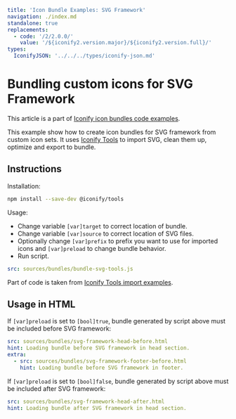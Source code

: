 ```yaml
title: 'Icon Bundle Examples: SVG Framework'
navigation: ./index.md
standalone: true
replacements:
  - code: '/2/2.0.0/'
    value: '/${iconify2.version.major}/${iconify2.version.full}/'
types:
  IconifyJSON: '../../../types/iconify-json.md'
```

# Bundling custom icons for SVG Framework

This article is a part of [Iconify icon bundles code examples](./index.md).

This example show how to create icon bundles for SVG framework from custom icon sets. It uses [Iconify Tools](../../../tools/node/index.md) to import SVG, clean them up, optimize and export to bundle.

## Instructions

Installation:

```bash
npm install --save-dev @iconify/tools
```

Usage:

- Change variable `[var]target` to correct location of bundle.
- Change variable `[var]source` to correct location of SVG files.
- Optionally change `[var]prefix` to prefix you want to use for imported icons and `[var]preload` to change bundle behavior.
- Run script.

```yaml
src: sources/bundles/bundle-svg-tools.js
```

Part of code is taken from [Iconify Tools import examples](../../../tools/node/import-mdi.md).

## Usage in HTML

If `[var]preload` is set to `[bool]true`, bundle generated by script above must be included before SVG framework:

```yaml
src: sources/bundles/svg-framework-head-before.html
hint: Loading bundle before SVG framework in head section.
extra:
  - src: sources/bundles/svg-framework-footer-before.html
    hint: Loading bundle before SVG framework in footer.
```

If `[var]preload` is set to `[bool]false`, bundle generated by script above must be included after SVG framework:

```yaml
src: sources/bundles/svg-framework-head-after.html
hint: Loading bundle after SVG framework in head section.
```
